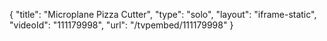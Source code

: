 {
    "title": "Microplane Pizza Cutter",
    "type": "solo",
    "layout": "iframe-static",
    "videoId": "111179998",
    "url": "\/tvpembed\/111179998"
}